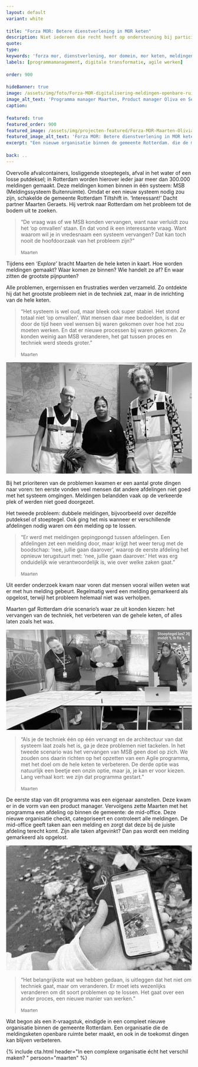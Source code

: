 ```yaml
---
layout: default
variant: white

title: "Forza MOR: Betere dienstverlening in MOR keten"
description: Niet iedereen die recht heeft op ondersteuning bij participatie, maakt daar ook gebruik van. Dat kan beter. 
quote:
type:
keywords: 'forza mor, dienstverlening, mor domein, mor keten, meldingen openbare ruimte, ontwerpende aanpak, ontwerpend onderzoek, product owner, product ownerschap, innovatie, design thinking, software design thinking, digitalisering, digitale transformatie'
labels: [programmamanagement, digitale transformatie, agile werken]

order: 900

hideBanner: true
image: /assets/img/foto/Forza-MOR-digitalisering-meldingen-openbare-ruimte-Rotterdam.jpg
image_alt_text: 'Programma manager Maarten, Product manager Oliva en Service designer Peter'
caption:

featured: true
featured_order: 900
featured_image: /assets/img/projecten-featured/Forza-MOR-Maarten-Olivia-Peter.jpg
featured_image_alt_text: 'Forza MOR: Betere dienstverlening in MOR keten'
excerpt: "Een nieuwe organisatie binnen de gemeente Rotterdam. die de meldingsketen openbare ruimte beter maakt, en ook in de toekomst dingen kan blijven verbeteren."

back: ..
---
```

Overvolle afvalcontainers, losliggende stoeptegels, afval in het water of een losse putdeksel; in Rotterdam worden hierover ieder jaar meer dan 300.000 meldingen gemaakt. Deze meldingen komen binnen in één systeem: MSB (Meldingssysteem Buitenruimte). Omdat er een nieuw systeem nodig zou zijn, schakelde de gemeente Rotterdam Tiltshift in. ‘Interessant!’ Dacht partner Maarten Geraets. Hij vertrok naar Rotterdam om het probleem tot de bodem uit te zoeken.

> “De vraag was of we MSB konden vervangen, want naar verluidt zou het ‘op omvallen’ staan. En dat vond ik een interessante vraag. Want waarom wil je in vredesnaam een systeem vervangen? Dat kan toch nooit de hoofdoorzaak van het probleem zijn?”
>
> <small>Maarten</small>

Tijdens een _‘Explore’_ bracht Maarten de hele keten in kaart. Hoe worden meldingen gemaakt? Waar komen ze binnen? Wie handelt ze af? En waar zitten de grootste pijnpunten?

Alle problemen, ergernissen en frustraties werden verzameld. Zo ontdekte hij dat het grootste probleem niet in de techniek zat, maar in de inrichting van de hele keten.

> “Het systeem is wel oud, maar bleek ook super stabiel. Het stond totaal niet ‘op omvallen’. Wat mensen daar mee bedoelden, is dat er door de tijd heen veel wensen bij waren gekomen over hoe het zou moeten werken. En dat er nieuwe processen bij waren gekomen. Ze konden weinig aan MSB veranderen, het gat tussen proces en techniek werd steeds groter.”
>
> <small>Maarten</small>

<div class="article-image">
    <img src="/assets/img/foto/Forza-MOR-kwartiermaker-programma-manager-forza-mor-Rotterdam.jpg
" alt="Kwartiermaker en programma manager Maarten, Product manager Oliva en Service designer Peter">
</div>

Bij het prioriteren van de problemen kwamen er een aantal grote dingen naar voren: ten eerste vonden veel mensen dat andere afdelingen niet goed met het systeem omgingen. Meldingen belandden vaak op de verkeerde plek of werden niet goed doorgezet.

Het tweede probleem: dubbele meldingen, bijvoorbeeld over dezelfde putdeksel of stoeptegel.  Ook ging het mis wanneer er verschillende afdelingen nodig waren om één melding op te lossen.

> “Er werd met meldingen gepingpongd tussen afdelingen. Een afdelingen zet een melding door, maar krijgt het weer terug met de boodschap: ‘nee, jullie gaan daarover’, waarop de eerste afdeling het opnieuw terugstuurt met: ‘nee, jullie gaan daarover.’ Het was erg onduidelijk wie verantwoordelijk is, wie over welke zaken gaat.”
>
> <small>Maarten</small>

Uit eerder onderzoek kwam naar voren dat mensen vooral willen weten wat er met hun melding gebeurt. Regelmatig werd een melding gemarkeerd als opgelost, terwijl het probleem helemaal niet was verholpen.

Maarten gaf Rotterdam drie scenario’s waar ze uit konden kiezen: het vervangen van de techniek, het verbeteren van de gehele keten, of alles laten zoals het was.

<div class="article-image">
    <img src="/assets/img/foto/Forza-MOR-programma-dienstverlening-MOR-domein-Rotterdam.jpg" alt="Sessie met Scrum Master Sven, UX Software designer Auke en Product manager Olvia">
</div>

>“Als je de techniek één op één vervangt en de architectuur van dat systeem laat zoals het is, ga je deze problemen niet tackelen. In het tweede scenario was het vervangen van MSB geen doel op zich. We zouden ons daarin richten op het opzetten van een Agile programma, met het doel om de hele keten te verbeteren. De derde optie was natuurlijk een beetje een onzin optie, maar ja, je kan er voor kiezen. Lang verhaal kort: we zijn dat programma gestart.”
>
> <small>Maarten</small>

De eerste stap van dit programma was een eigenaar aanstellen. Deze kwam er in de vorm van een product manager. Vervolgens zette Maarten met het programma een afdeling op binnen de gemeente: de mid-office. Deze nieuwe organisatie checkt, categoriseert en controleert alle meldingen. De mid-office geeft taken aan een melding en zorgt dat deze bij de juiste afdeling terecht komt. Zijn alle taken afgevinkt? Dan pas wordt een melding gemarkeerd als opgelost.

<div class="article-image">
    <img src="/assets/img/foto/Forza-MOR-digitalisering-meldingen-openbare-ruimte-Rotterdam.jpg" alt="Digitale transformatie verbeteren dienstverlening MOR domein d.m.v. software ontwikkeling voor uitvoerenden">
</div>

>“Het belangrijkste wat we hebben gedaan, is uitleggen dat het niet om techniek gaat, maar om veranderen. Er moet iets wezenlijks veranderen om dit soort problemen op te lossen. Het gaat over een ander proces, een nieuwe manier van werken.”
>
> <small>Maarten</small>

Wat begon als een it-vraagstuk, eindigde in een compleet nieuwe organisatie binnen de gemeente Rotterdam. Een organisatie die de meldingsketen openbare ruimte beter maakt, en ook in de toekomst dingen kan blijven verbeteren.

{% include cta.html header="In een complexe organisatie écht het verschil maken? " persoon="maarten" %}
